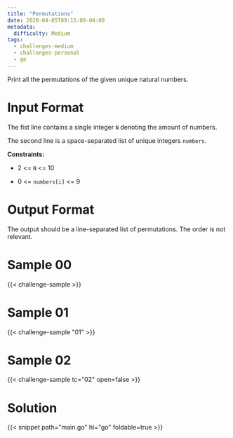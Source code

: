 ```yaml
---
title: "Permutations"
date: 2020-04-05T09:15:00-04:00
metadata:
  difficulty: Medium
tags:
  - challenges-medium
  - challenges-personal
  - go
---
```


Print all the permutations of the given unique natural numbers.

# Input Format

The fist line contains a single integer `N` denoting the amount of numbers.

The second line is a space-separated list of unique integers `numbers`.

**Constraints:**

* 2 <= `N` <= 10

* 0 <= `numbers[i]` <= 9

# Output Format

The output should be a line-separated list of permutations. The order is not
relevant.

# Sample 00

{{< challenge-sample >}}

# Sample 01

{{< challenge-sample "01" >}}

# Sample 02

{{< challenge-sample tc="02" open=false >}}

# Solution

{{< snippet path="main.go" hl="go" foldable=true >}}

